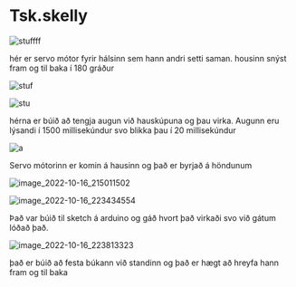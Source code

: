 # Tsk.skelly

![stuffff](https://user-images.githubusercontent.com/111759185/196055251-b8572d47-79cc-4274-a8ae-160ed281ae65.PNG)

hér er servo mótor fyrir hálsinn sem hann andri setti saman. housinn snýst fram og til baka í 180 gráður

![stuf](https://user-images.githubusercontent.com/111759185/196058378-713f04f4-7cfc-498a-bfe0-256bb385cb5b.PNG)

![stu](https://user-images.githubusercontent.com/111759185/196058463-d77ab816-bb49-4794-9d93-ecf5b8bfd5c9.PNG)

hérna er búið að tengja augun við hauskúpuna og þau virka. Augunn eru lýsandi í 1500 millisekúndur svo blikka þau í 20 millisekúndur

![a](https://user-images.githubusercontent.com/111759185/196059775-270d1606-8f30-4e93-ae8c-3a10bfa559cb.PNG)

Servo mótorinn er komin á hausinn og það er byrjað á höndunum

![image_2022-10-16_215011502](https://user-images.githubusercontent.com/111759185/196059921-2dbd146f-809e-4659-898a-e0a23ab2de14.png)


![image_2022-10-16_223434554](https://user-images.githubusercontent.com/111759185/196061661-13e1803c-7ec4-451d-9c4d-a47769887352.png)

Það var búið til sketch á arduino og gáð hvort það virkaði svo við gátum lóðað það.

![image_2022-10-16_223813323](https://user-images.githubusercontent.com/111759185/196061789-5c87a775-5816-4e1e-a773-6887a0586365.png)

það er búið að festa búkann við standinn og það er hægt að hreyfa hann fram og til baka
